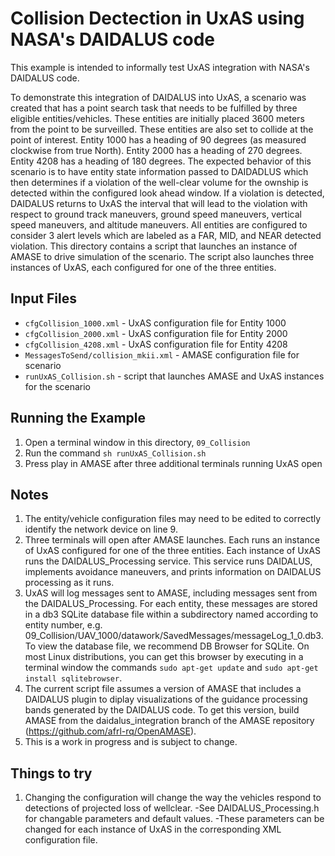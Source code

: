 #	Collision Dectection in UxAS using NASA's DAIDALUS code

This example is intended to informally test UxAS integration with NASA's DAIDALUS code.

To demonstrate this integration of DAIDALUS into UxAS, a scenario was created that has a point search task that needs to be fulfilled by three eligible entities/vehicles.  These entities are initially placed 3600 meters from the point to be surveilled.  These entities are also set to collide at the point of interest.  Entity 1000 has a heading of 90 degrees (as measured clockwise from true North).  Entity 2000 has a heading of 270 degrees.  Entity 4208 has a heading of 180 degrees.  The expected behavior of this scenario is to have entity state information passed to DAIDADLUS which then determines if a violation of the well-clear volume for the ownship is detected within the configured look ahead window.  If a violation is detected, DAIDALUS returns to UxAS the interval that will lead to the violation with respect to ground track maneuvers, ground speed maneuvers, vertical speed maneuvers, and altitude maneuvers.  All entities are configured to consider 3 alert levels which are labeled as a FAR, MID, and NEAR detected violation. This directory contains a script that launches an instance of AMASE to drive simulation of the scenario. The script also launches three instances of UxAS, each configured for one of the three entities.

## Input Files
* `cfgCollision_1000.xml` - UxAS configuration file for Entity 1000
* `cfgCollision_2000.xml` - UxAS configuration file for Entity 2000
* `cfgCollision_4208.xml` - UxAS configuration file for Entity 4208
* `MessagesToSend/collision_mkii.xml` - AMASE configuration file for scenario
* `runUxAS_Collision.sh` - script that launches AMASE and UxAS instances for the scenario

## Running the Example
1. Open a terminal window in this directory, `09_Collision`
2. Run the command `sh runUxAS_Collision.sh`
3. Press play in AMASE after three additional terminals running UxAS open

## Notes
1. The entity/vehicle configuration files may need to be edited to correctly identify the network device on line 9.
2. Three terminals will open after AMASE launches. Each runs an instance of UxAS configured for one of the three entities. Each instance of UxAS runs the DAIDALUS_Processing service. This service runs DAIDALUS, implements avoidance maneuvers, and prints information on DAIDALUS processing as it runs.
3. UxAS will log messages sent to AMASE, including messages sent from the DAIDALUS_Processing. For each entity, these messages are stored in a db3 SQLite database file within a subdirectory named according to entity number, e.g. 09_Collision/UAV_1000/datawork/SavedMessages/messageLog_1_0.db3. To view the database file, we recommend DB Browser for SQLite. On most Linux distributions, you can get this browser by executing in a terminal window the commands `sudo apt-get update` and `sudo apt-get install sqlitebrowser`.
4. The current script file assumes a version of AMASE that includes a DAIDALUS plugin to diplay visualizations of the guidance processing bands generated by the DAIDALUS code. To get this version, build AMASE from the daidalus_integration branch of the AMASE repository (https://github.com/afrl-rq/OpenAMASE).
5. This is a work in progress and is subject to change.

## Things to try
1. Changing the configuration will change the way the vehicles respond to detections of projected loss of wellclear.
	-See DAIDALUS_Processing.h for changable parameters and default values.
	-These parameters can be changed for each instance of UxAS in the corresponding XML configuration file.
